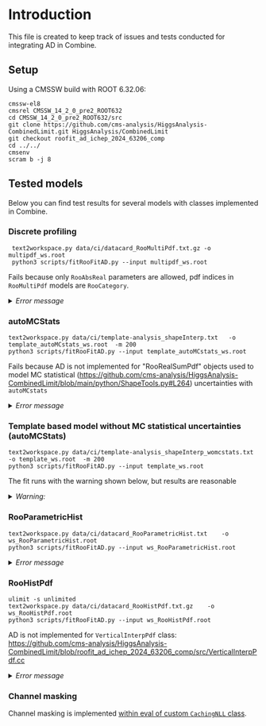 # Introduction  
This file is created to keep track of issues and tests conducted for integrating AD in Combine. 
## Setup

Using a CMSSW build with ROOT 6.32.06: 

```
cmssw-el8 
cmsrel CMSSW_14_2_0_pre2_ROOT632
cd CMSSW_14_2_0_pre2_ROOT632/src
git clone https://github.com/cms-analysis/HiggsAnalysis-CombinedLimit.git HiggsAnalysis/CombinedLimit
git checkout roofit_ad_ichep_2024_63206_comp
cd ../../
cmsenv
scram b -j 8
```
## Tested models
Below you can find test results for several models with classes implemented in Combine. 

### Discrete profiling 

```
 text2workspace.py data/ci/datacard_RooMultiPdf.txt.gz -o multipdf_ws.root
 python3 scripts/fitRooFitAD.py --input multipdf_ws.root
```
Fails because only `RooAbsReal` parameters are allowed, pdf indices in `RooMultiPdf` models are `RooCategory`. 
<details>
  <summary><i>Error message</i></summary>
 
```bash
  RooAbsReal* RooAbsPdf::createNLL(RooAbsData& data, const RooLinkedList& cmdArgs) =>
    runtime_error: In creation of function nll_func_wrapper wrapper: input param expected to be of type RooAbsReal.
```

</details>

### autoMCStats 

```
text2workspace.py data/ci/template-analysis_shapeInterp.txt   -o template_autoMCstats_ws.root  -m 200
python3 scripts/fitRooFitAD.py --input template_autoMCstats_ws.root
```
Fails because AD is not implemented for "RooRealSumPdf" objects used to model MC statistical (https://github.com/cms-analysis/HiggsAnalysis-CombinedLimit/blob/main/python/ShapeTools.py#L264) uncertainties with `autoMCstats` 
<details>
  <summary><i>Error message</i></summary>
 
```bash
[#0] ERROR:Minimization -- An analytical integral function for class "RooRealSumPdf" has not yet been implemented.
Traceback (most recent call last):
  File "/afs/cern.ch/work/a/anigamov/CMSSW_14_2_ROOT632_X_2024-10-06-2300/src/HiggsAnalysis/CombinedLimit/scripts/fitRooFitAD.py", line 29, in <module>
    nll = pdf.createNLL(data, Constrain=constrain, GlobalObservables=global_observables, EvalBackend="codegen")
  File "/cvmfs/cms-ib.cern.ch/sw/x86_64/nweek-02858/el8_amd64_gcc12/lcg/root/6.32.06-f59fcaa47c786e7268e714e7e477ee41/lib/ROOT/_pythonization/_roofit/_rooabspdf.py", line 116, in createNLL
    return self._createNLL["RooLinkedList const&"](args[0], _pack_cmd_args(*args[1:], **kwargs))
cppyy.gbl.std.runtime_error: Could not find "createNLL<RooLinkedList const&>" (set cppyy.set_debug() for C++ errors):
  RooAbsReal* RooAbsPdf::createNLL(RooAbsData& data, const RooLinkedList& cmdArgs) =>
    runtime_error: An analytical integral function for class "RooRealSumPdf" has not yet been implemented.
```
</details>
 
### Template based model without MC statistical uncertainties (autoMCStats)  

```
text2workspace.py data/ci/template-analysis_shapeInterp_womcstats.txt   -o template_ws.root  -m 200
python3 scripts/fitRooFitAD.py --input template_ws.root
```
The fit runs with the warning shown below, but results are reasonable
<details>
  <summary><i>Warning:</i></summary>
 
```bash
In module 'RooFitCore':
/cvmfs/cms-ib.cern.ch/sw/x86_64/nweek-02858/el8_amd64_gcc12/lcg/root/6.32.06-f59fcaa47c786e7268e714e7e477ee41/include/RooFit/Detail/MathFuncs.h:365:45: warning: function 'LnGamma' was not differentiated because clad failed to differentiate it and no suitable overload
      was found in namespace 'custom_derivatives'
      return pdf - weight * std::log(pdf) + TMath::LnGamma(weight + 1);
                                            ^
/cvmfs/cms-ib.cern.ch/sw/x86_64/nweek-02858/el8_amd64_gcc12/lcg/root/6.32.06-f59fcaa47c786e7268e714e7e477ee41/include/RooFit/Detail/MathFuncs.h:365:45: note: falling back to numerical differentiation for 'LnGamma' since no suitable overload was found and clad
      could not derive it; to disable this feature, compile your programs with -DCLAD_NO_NUM_DIFF
```

</details>

### RooParametricHist 

```
text2workspace.py data/ci/datacard_RooParametricHist.txt    -o ws_RooParametricHist.root
python3 scripts/fitRooFitAD.py --input ws_RooParametricHist.root
```

<details>
  <summary><i>Error message</i></summary>
 
```bash
[#0] ERROR:InputArguments -- RooHistPdf::weight(shapeBkg_tqq_muonCRfail2016) ERROR: Code Squashing currently only supports uniformly binned cases.
....
                                  ^
[#0] ERROR:InputArguments -- Function roo_func_wrapper_0 could not be compiled. See above for details.
Traceback (most recent call last):
  File "/afs/cern.ch/work/a/anigamov/CMSSW_14_2_ROOT632_X_2024-10-06-2300/src/HiggsAnalysis/CombinedLimit/scripts/fitRooFitAD.py", line 29, in <module>
    nll = pdf.createNLL(data, Constrain=constrain, GlobalObservables=global_observables, EvalBackend="codegen")
  File "/cvmfs/cms-ib.cern.ch/sw/x86_64/nweek-02858/el8_amd64_gcc12/lcg/root/6.32.06-f59fcaa47c786e7268e714e7e477ee41/lib/ROOT/_pythonization/_roofit/_rooabspdf.py", line 116, in createNLL
    return self._createNLL["RooLinkedList const&"](args[0], _pack_cmd_args(*args[1:], **kwargs))
cppyy.gbl.std.runtime_error: Could not find "createNLL<RooLinkedList const&>" (set cppyy.set_debug() for C++ errors):
  RooAbsReal* RooAbsPdf::createNLL(RooAbsData& data, const RooLinkedList& cmdArgs) =>
    runtime_error: Function roo_func_wrapper_0 could not be compiled. See above for details.
```

</details>
 
### RooHistPdf

```
ulimit -s unlimited
text2workspace.py data/ci/datacard_RooHistPdf.txt.gz    -o ws_RooHistPdf.root
python3 scripts/fitRooFitAD.py --input ws_RooHistPdf.root
```
AD is not implemented for `VerticalInterpPdf` class: https://github.com/cms-analysis/HiggsAnalysis-CombinedLimit/blob/roofit_ad_ichep_2024_63206_comp/src/VerticalInterpPdf.cc 
<details>
  <summary><i>Error message</i></summary>
 
```bash
[#0] ERROR:Minimization -- An analytical integral function for class "VerticalInterpPdf" has not yet been implemented.
Traceback (most recent call last):
  File "/afs/cern.ch/work/a/anigamov/CMSSW_14_2_ROOT632_X_2024-10-06-2300/src/HiggsAnalysis/CombinedLimit/scripts/fitRooFitAD.py", line 29, in <module>
    nll = pdf.createNLL(data, Constrain=constrain, GlobalObservables=global_observables, EvalBackend="codegen")
  File "/cvmfs/cms-ib.cern.ch/sw/x86_64/nweek-02858/el8_amd64_gcc12/lcg/root/6.32.06-f59fcaa47c786e7268e714e7e477ee41/lib/ROOT/_pythonization/_roofit/_rooabspdf.py", line 116, in createNLL
    return self._createNLL["RooLinkedList const&"](args[0], _pack_cmd_args(*args[1:], **kwargs))
cppyy.gbl.std.runtime_error: Could not find "createNLL<RooLinkedList const&>" (set cppyy.set_debug() for C++ errors):
  RooAbsReal* RooAbsPdf::createNLL(RooAbsData& data, const RooLinkedList& cmdArgs) =>
    runtime_error: An analytical integral function for class "VerticalInterpPdf" has not yet been implemented.
```

</details>
 
### Channel masking 

Channel masking is implemented [within eval of custom `CachingNLL` class](https://github.com/cms-analysis/HiggsAnalysis-CombinedLimit/blob/main/src/CachingNLL.cc#L1078). 
